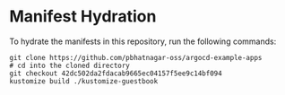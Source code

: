 # Manifest Hydration

To hydrate the manifests in this repository, run the following commands:

```shell
git clone https://github.com/pbhatnagar-oss/argocd-example-apps
# cd into the cloned directory
git checkout 42dc502da2fdacab9665ec04157f5ee9c14bf094
kustomize build ./kustomize-guestbook
```
